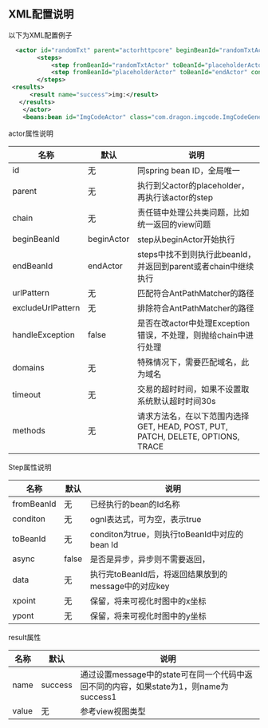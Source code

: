 ## XML配置说明

  以下为XML配置例子

```xml
  <actor id="randomTxt" parent="actorhttpcore" beginBeanId="randomTxtActor">
        <steps>
            <step fromBeanId="randomTxtActor" toBeanId="placeholderActor" conditon=""/>
            <step fromBeanId="placeholderActor" toBeanId="endActor" conditon=""/>
        </steps>
 <results>
      <result name="success">img:</result>
   </results>
    </actor>
	<beans:bean id="ImgCodeActor" class="com.dragon.imgcode.ImgCodeGeneratorActor" parent="AbstractActor"></beans:bean>

```

actor属性说明

| 名称              | 默认       | 说明                                                         |
| ----------------- | ---------- | ------------------------------------------------------------ |
| id                | 无         | 同spring bean ID，全局唯一                                   |
| parent            | 无         | 执行到父actor的placeholder，再执行该actor的step              |
| chain             | 无         | 责任链中处理公共类问题，比如统一返回的view问题               |
| beginBeanId       | beginActor | step从beginActor开始执行                                     |
| endBeanId         | endActor   | steps中找不到则执行此beanId，并返回到parent或者chain中继续执行 |
| urlPattern        | 无         | 匹配符合AntPathMatcher的路径                                 |
| excludeUrlPattern | 无         | 排除符合AntPathMatcher的路径                                 |
| handleException   | false      | 是否在改actor中处理Exception错误，不处理，则抛给chain中进行处理 |
| domains           | 无         | 特殊情况下，需要匹配域名，此为域名                           |
| timeout           | 无         | 交易的超时时间，如果不设置取系统默认超时时间30s              |
| methods           | 无         | 请求方法名，在以下范围内选择<br/>GET, HEAD, POST, PUT, PATCH, DELETE, OPTIONS, TRACE |

Step属性说明

| 名称       | 默认  | 说明                                                 |
| ---------- | ----- | ---------------------------------------------------- |
| fromBeanId | 无    | 已经执行的bean的Id名称                               |
| conditon   | 无    | ognl表达式，可为空，表示true                         |
| toBeanId   | 无    | conditon为true，则执行toBeanId中对应的bean Id        |
| async      | false | 是否是异步，异步则不需要返回，                       |
| data       | 无    | 执行完toBeanId后，将返回结果放到的message中的对应key |
| xpoint     | 无    | 保留，将来可视化时图中的x坐标                        |
| ypont      | 无    | 保留，将来可视化时图中的y坐标                        |

result属性

| 名称  | 默认    | 说明                                                         |
| ----- | ------- | ------------------------------------------------------------ |
| name  | success | 通过设置message中的state可在同一个代码中返回不同的内容，如果state为1，则name为success1 |
| value | 无      | 参考view视图类型                                             |



